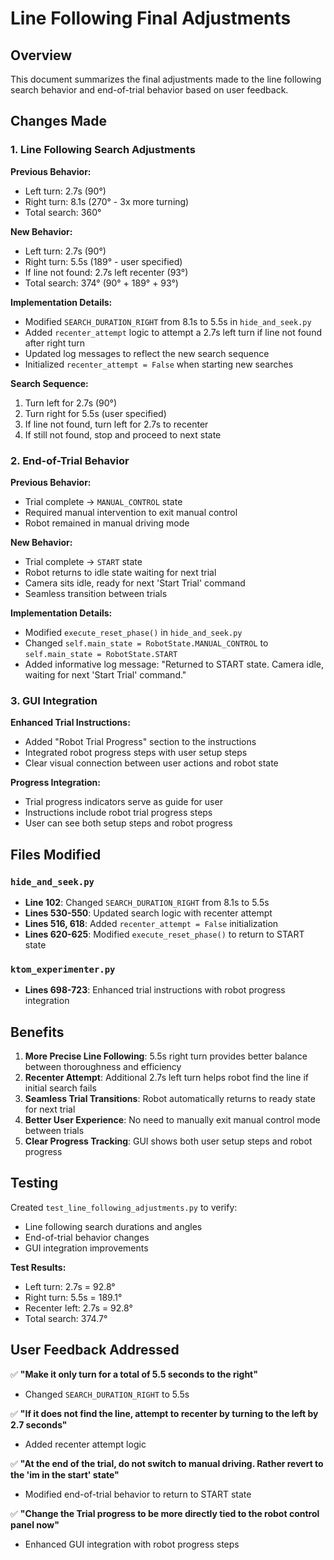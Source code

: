 # Line Following Final Adjustments

## Overview
This document summarizes the final adjustments made to the line following search behavior and end-of-trial behavior based on user feedback.

## Changes Made

### 1. Line Following Search Adjustments

**Previous Behavior:**
- Left turn: 2.7s (90°)
- Right turn: 8.1s (270° - 3x more turning)
- Total search: 360°

**New Behavior:**
- Left turn: 2.7s (90°)
- Right turn: 5.5s (189° - user specified)
- If line not found: 2.7s left recenter (93°)
- Total search: 374° (90° + 189° + 93°)

**Implementation Details:**
- Modified `SEARCH_DURATION_RIGHT` from 8.1s to 5.5s in `hide_and_seek.py`
- Added `recenter_attempt` logic to attempt a 2.7s left turn if line not found after right turn
- Updated log messages to reflect the new search sequence
- Initialized `recenter_attempt = False` when starting new searches

**Search Sequence:**
1. Turn left for 2.7s (90°)
2. Turn right for 5.5s (user specified)
3. If line not found, turn left for 2.7s to recenter
4. If still not found, stop and proceed to next state

### 2. End-of-Trial Behavior

**Previous Behavior:**
- Trial complete → `MANUAL_CONTROL` state
- Required manual intervention to exit manual control
- Robot remained in manual driving mode

**New Behavior:**
- Trial complete → `START` state
- Robot returns to idle state waiting for next trial
- Camera sits idle, ready for next 'Start Trial' command
- Seamless transition between trials

**Implementation Details:**
- Modified `execute_reset_phase()` in `hide_and_seek.py`
- Changed `self.main_state = RobotState.MANUAL_CONTROL` to `self.main_state = RobotState.START`
- Added informative log message: "Returned to START state. Camera idle, waiting for next 'Start Trial' command."

### 3. GUI Integration

**Enhanced Trial Instructions:**
- Added "Robot Trial Progress" section to the instructions
- Integrated robot progress steps with user setup steps
- Clear visual connection between user actions and robot state

**Progress Integration:**
- Trial progress indicators serve as guide for user
- Instructions include robot trial progress steps
- User can see both setup steps and robot progress

## Files Modified

### `hide_and_seek.py`
- **Line 102**: Changed `SEARCH_DURATION_RIGHT` from 8.1s to 5.5s
- **Lines 530-550**: Updated search logic with recenter attempt
- **Lines 516, 618**: Added `recenter_attempt = False` initialization
- **Lines 620-625**: Modified `execute_reset_phase()` to return to START state

### `ktom_experimenter.py`
- **Lines 698-723**: Enhanced trial instructions with robot progress integration

## Benefits

1. **More Precise Line Following**: 5.5s right turn provides better balance between thoroughness and efficiency
2. **Recenter Attempt**: Additional 2.7s left turn helps robot find the line if initial search fails
3. **Seamless Trial Transitions**: Robot automatically returns to ready state for next trial
4. **Better User Experience**: No need to manually exit manual control mode between trials
5. **Clear Progress Tracking**: GUI shows both user setup steps and robot progress

## Testing

Created `test_line_following_adjustments.py` to verify:
- Line following search durations and angles
- End-of-trial behavior changes
- GUI integration improvements

**Test Results:**
- Left turn: 2.7s = 92.8°
- Right turn: 5.5s = 189.1°
- Recenter left: 2.7s = 92.8°
- Total search: 374.7°

## User Feedback Addressed

✅ **"Make it only turn for a total of 5.5 seconds to the right"**
- Changed `SEARCH_DURATION_RIGHT` to 5.5s

✅ **"If it does not find the line, attempt to recenter by turning to the left by 2.7 seconds"**
- Added recenter attempt logic

✅ **"At the end of the trial, do not switch to manual driving. Rather revert to the 'im in the start' state"**
- Modified end-of-trial behavior to return to START state

✅ **"Change the Trial progress to be more directly tied to the robot control panel now"**
- Enhanced GUI integration with robot progress steps
